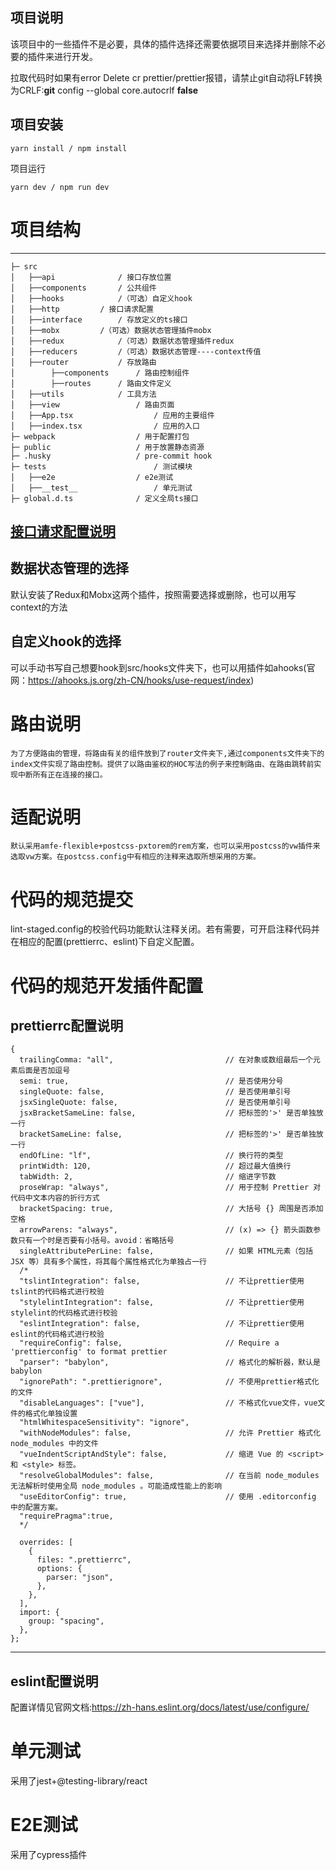 ## 项目说明

该项目中的一些插件不是必要，具体的插件选择还需要依据项目来选择并删除不必要的插件来进行开发。

拉取代码时如果有error Delete cr prettier/prettier报错，请禁止git自动将LF转换为CRLF:**git** config --global core.autocrlf **false**

## 项目安装

```
yarn install / npm install
```

项目运行

```
yarn dev / npm run dev
```

# 项目结构

---

```
├─ src
│   ├──api  			/ 接口存放位置
│   ├──components		/ 公共组件
│   ├──hooks			/（可选）自定义hook
│   ├──http			/ 接口请求配置
│   ├──interface		/ 存放定义的ts接口
│   ├──mobx			/（可选）数据状态管理插件mobx
│   ├──redux			/（可选）数据状态管理插件redux
│   ├──reducers			/（可选）数据状态管理----context传值
│   ├──router			/ 存放路由
│        ├──components		/ 路由控制组件
│        ├──routes		/ 路由文件定义
│   ├──utils			/ 工具方法
│   ├──view             	/ 路由页面
│   ├──App.tsx                  / 应用的主要组件
│   ├──index.tsx                / 应用的入口
├─ webpack              	/ 用于配置打包
├─ public               	/ 用于放置静态资源
├─ .husky             		/ pre-commit hook
├─ tests                        / 测试模块
│   ├──e2e               	/ e2e测试
│   ├──__test__                 / 单元测试
├─ global.d.ts          	/ 定义全局ts接口
```

## [接口请求配置说明](./src/http/README.md)

## 数据状态管理的选择

默认安装了Redux和Mobx这两个插件，按照需要选择或删除，也可以用写context的方法

## 自定义hook的选择

可以手动书写自己想要hook到src/hooks文件夹下，也可以用插件如ahooks(官网：https://ahooks.js.org/zh-CN/hooks/use-request/index)

# 路由说明

    为了方便路由的管理，将路由有关的组件放到了router文件夹下,通过components文件夹下的index文件实现了路由控制。提供了以路由鉴权的HOC写法的例子来控制路由、在路由跳转前实现中断所有正在连接的接口。

# 适配说明

    默认采用amfe-flexible+postcss-pxtorem的rem方案，也可以采用postcss的vw插件来选取vw方案。在postcss.config中有相应的注释来选取所想采用的方案。

# 代码的规范提交

lint-staged.config的校验代码功能默认注释关闭。若有需要，可开启注释代码并在相应的配置(prettierrc、eslint)下自定义配置。

# 代码的规范开发插件配置

## prettierrc配置说明

```
{
  trailingComma: "all",                         // 在对象或数组最后一个元素后面是否加逗号
  semi: true,                                   // 是否使用分号
  singleQuote: false,                           // 是否使用单引号
  jsxSingleQuote: false,                        // 是否使用单引号
  jsxBracketSameLine: false,                    // 把标签的'>' 是否单独放一行
  bracketSameLine: false,                       // 把标签的'>' 是否单独放一行
  endOfLine: "lf",                              // 换行符的类型
  printWidth: 120,                              // 超过最大值换行
  tabWidth: 2,                                  // 缩进字节数
  proseWrap: "always",                          // 用于控制 Prettier 对代码中文本内容的折行方式
  bracketSpacing: true,                         // 大括号 {} 周围是否添加空格
  arrowParens: "always",                        // (x) => {} 箭头函数参数只有一个时是否要有小括号。avoid：省略括号
  singleAttributePerLine: false,                // 如果 HTML元素（包括 JSX 等）具有多个属性，将其每个属性格式化为单独占一行
  /*
  "tslintIntegration": false,                   // 不让prettier使用tslint的代码格式进行校验
  "stylelintIntegration": false,                // 不让prettier使用stylelint的代码格式进行校验
  "eslintIntegration": false,                   // 不让prettier使用eslint的代码格式进行校验
  "requireConfig": false,                       // Require a 'prettierconfig' to format prettier
  "parser": "babylon",                          // 格式化的解析器，默认是babylon
  "ignorePath": ".prettierignore",              // 不使用prettier格式化的文件
  "disableLanguages": ["vue"],                  // 不格式化vue文件，vue文件的格式化单独设置
  "htmlWhitespaceSensitivity": "ignore",
  "withNodeModules": false,                     // 允许 Prettier 格式化 node_modules 中的文件
  "vueIndentScriptAndStyle": false,             // 缩进 Vue 的 <script> 和 <style> 标签。
  "resolveGlobalModules": false,                // 在当前 node_modules 无法解析时使用全局 node_modules 。可能造成性能上的影响
  "useEditorConfig": true,                      // 使用 .editorconfig 中的配置方案。
  "requirePragma":true,
  */ 
 
  overrides: [
    {
      files: ".prettierrc",
      options: {
        parser: "json",
      },
    },
  ],
  import: {
    group: "spacing",
  },
};

```

---

## eslint配置说明

配置详情见官网文档:https://zh-hans.eslint.org/docs/latest/use/configure/

# 单元测试

采用了jest+@testing-library/react

# E2E测试

采用了cypress插件
